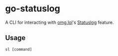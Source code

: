 # go-statuslog

A CLI for interacting with [omg.lol](https://omg.lol)'s [Statuslog](https://status.lol) feature.

## Usage

```shell
sl [command]
```
